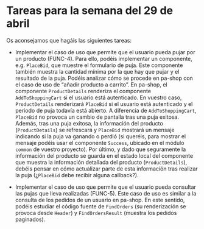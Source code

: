 # Tareas para la semana del 29 de abril

Os aconsejamos que hagáis las siguientes tareas:

- Implementar el caso de uso que permite que el usuario pueda pujar por un producto (FUNC-4). Para ello, podéis implementar un componente, e.g. `PlaceBid`, que muestre el formulario de puja. Este componente también muestra la cantidad mínima por la que hay que pujar y el resultado de la puja. Podéis analizar cómo se procede en pa-shop con el caso de uso de “añadir producto a carrito”. En pa-shop, el componente `ProductDetails` renderiza el componente `AddToShoppingCart` si el usuario está autenticado. En vuestro caso, `ProductDetails` renderizará `PlaceBid` si el usuario está autenticado y el periodo de puja todavía está abierto. A diferencia de `AddToShoppingCart`, `PlaceBid` no provoca un cambio de pantalla tras una puja exitosa. Además, tras una puja exitosa, la información del producto (`ProductDetails`) se refrescará y `PlaceBid` mostrará un mensaje indicando si la puja va ganando o perdió (si queréis, para mostrar el mensaje podéis usar el componente `Success`, ubicado en el módulo `common` de vuestro proyecto). Por último, y dado que seguramente la información del producto se guarda en el estado local del componente que muestra la información detallada del producto (`ProductDetails`), debéis pensar en cómo actualizar parte de esta información tras realizar la puja (¿`PlaceBid` debe recibir alguna callback?).

- Implementar el caso de uso que permite que el usuario pueda consultar las pujas que lleva realizadas (FUNC-5). Este caso de uso es similar a la consulta de los pedidos de un usuario en pa-shop. En este sentido, podéis estudiar el código fuente de `FindOrders` (su renderización se provoca desde `Header`) y `FindOrdersResult` (muestra los pedidos paginados).
